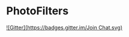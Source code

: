 # PhotoFilters
[![Gitter](https://badges.gitter.im/Join Chat.svg)](https://gitter.im/cameronklein/PhotoFilters?utm_source=badge&utm_medium=badge&utm_campaign=pr-badge&utm_content=badge)